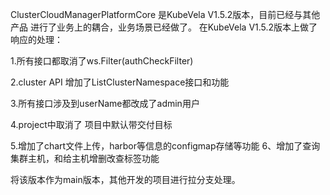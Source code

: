 
ClusterCloudManagerPlatformCore 是KubeVela V1.5.2版本，目前已经与其他产品
进行了业务上的耦合，业务场景已经做了。
在KubeVela V1.5.2版本上做了响应的处理：

1.所有接口都取消了ws.Filter(authCheckFilter)

2.cluster API 增加了ListClusterNamespace接口和功能

3.所有接口涉及到userName都改成了admin用户

4.project中取消了 项目中默认带交付目标

5.增加了chart文件上传，harbor等信息的configmap存储等功能
6、增加了查询集群主机，和给主机增删改查标签功能

将该版本作为main版本，其他开发的项目进行拉分支处理。

